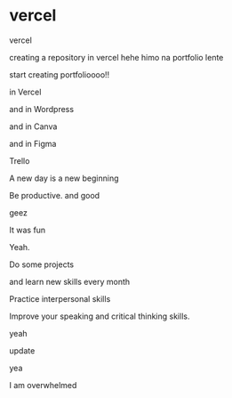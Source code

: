 # vercel
vercel

creating a repository in vercel hehe
himo na portfolio lente

start creating portfolioooo!!

in Vercel

and in Wordpress

and in Canva

and in Figma

Trello

A new day is a new beginning

Be productive. and good 

geez

It was fun

Yeah.

Do some projects

and learn new skills every month

Practice interpersonal skills

Improve your speaking and critical thinking skills.

yeah

update

yea

I am overwhelmed 
